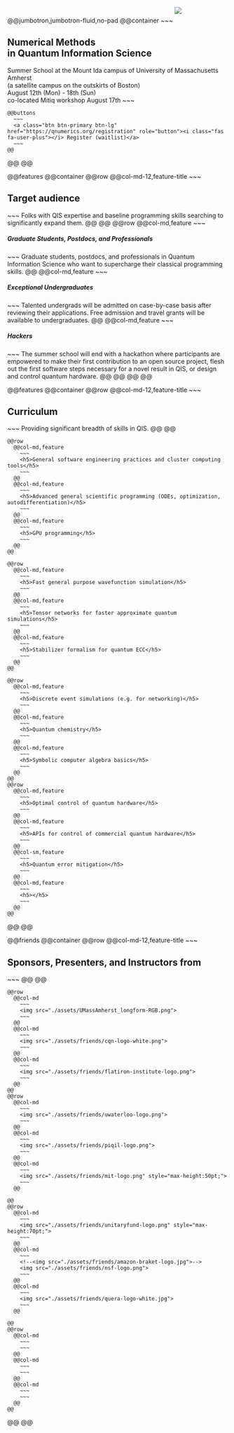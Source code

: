 <!-- Header -->
@@jumbotron,jumbotron-fluid,no-pad
  @@container
    ~~~
    <img src="./assets/qnumerics-logo.png" style="max-width:60%;padding-bottom:20px"/>
    <h2>Numerical Methods <br>in Quantum Information Science</h2>
    Summer School at the Mount Ida campus of University of Massachusetts Amherst<br>(a satellite campus on the outskirts of Boston)<br>August 12th (Mon) - 18th (Sun)<br> co-located Mitiq workshop August 17th
    ~~~

    @@buttons
      ~~~
      <a class="btn btn-primary btn-lg" href="https://qnumerics.org/registration" role="button"><i class="fas fa-user-plus"></i> Register (waitlist)</a>
      ~~~
    @@
  @@
@@

@@features
  @@container
    @@row
      @@col-md-12,feature-title
        ~~~
        <h2>Target audience</h2>
        ~~~
        Folks with QIS expertise and baseline programming skills searching to significantly expand them.
      @@
    @@
    @@row
      @@col-md,feature
        ~~~
        <h5>Graduate Students, Postdocs, and Professionals</h5>
        ~~~
        Graduate students, postdocs, and professionals in Quantum Information Science who want to supercharge their classical programming skills.
      @@
      @@col-md,feature
        ~~~
        <h5>Exceptional Undergraduates</h5>
        ~~~
        Talented undergrads will be admitted on case-by-case basis after reviewing their applications. Free admission and travel grants will be available to undergraduates.
      @@
      @@col-md,feature
        ~~~
        <h5>Hackers</h5>
        ~~~
        The summer school will end with a hackathon where participants are empowered to make their first contribution to an open source project, flesh out the first software steps necessary for a novel result in QIS, or design and control quantum hardware.
      @@
    @@
  @@
@@

@@features
  @@container
    @@row
      @@col-md-12,feature-title
        ~~~
        <h2>Curriculum</h2>
        ~~~
        Providing significant breadth of skills in QIS.
      @@
    @@

    @@row
      @@col-md,feature
        ~~~
        <h5>General software engineering practices and cluster computing tools</h5>
        ~~~
      @@
      @@col-md,feature
        ~~~
        <h5>Advanced general scientific programming (ODEs, optimization, autodifferentiation)</h5>
        ~~~
      @@
      @@col-md,feature
        ~~~
        <h5>GPU programming</h5>
        ~~~
      @@
    @@

    @@row
      @@col-md,feature
        ~~~
        <h5>Fast general purpose wavefunction simulation</h5>
        ~~~
      @@
      @@col-md,feature
        ~~~
        <h5>Tensor networks for faster approximate quantum simulations</h5>
        ~~~
      @@
      @@col-md,feature
        ~~~
        <h5>Stabilizer formalism for quantum ECC</h5>
        ~~~
      @@
    @@

    @@row
      @@col-md,feature
        ~~~
        <h5>Discrete event simulations (e.g. for networking)</h5>
        ~~~
      @@
      @@col-md,feature
        ~~~
        <h5>Quantum chemistry</h5>
        ~~~
      @@
      @@col-md,feature
        ~~~
        <h5>Symbolic computer algebra basics</h5>
        ~~~
      @@
    @@
    @@row
      @@col-md,feature
        ~~~
        <h5>Optimal control of quantum hardware</h5>
        ~~~
      @@
      @@col-md,feature
        ~~~
        <h5>APIs for control of commercial quantum hardware</h5>
        ~~~
      @@
      @@col-sm,feature
        ~~~
        <h5>Quantum error mitigation</h5>
        ~~~
      @@
      @@col-md,feature
        ~~~
        <h5></h5>
        ~~~
      @@
    @@

  @@
@@

@@friends
  @@container
    @@row
      @@col-md-12,feature-title
        ~~~
        <h2>Sponsors, Presenters, and Instructors from</h2>
        ~~~
      @@
    @@

    @@row
      @@col-md
        ~~~
        <img src="./assets/UMassAmherst_longform-RGB.png">
        ~~~
      @@
      @@col-md
        ~~~
        <img src="./assets/friends/cqn-logo-white.png">
        ~~~
      @@
      @@col-md
        ~~~
        <img src="./assets/friends/flatiron-institute-logo.png">
        ~~~
      @@
    @@
    @@row
      @@col-md
        ~~~
        <img src="./assets/friends/uwaterloo-logo.png">
        ~~~
      @@
      @@col-md
        ~~~
        <img src="./assets/friends/piqil-logo.png">
        ~~~
      @@
      @@col-md
        ~~~
        <img src="./assets/friends/mit-logo.png" style="max-height:50pt;">
        ~~~
      @@

    @@
    @@row
      @@col-md
        ~~~
        <img src="./assets/friends/unitaryfund-logo.png" style="max-height:70pt;">
        ~~~
      @@
      @@col-md
        ~~~
        <!--<img src="./assets/friends/amazon-braket-logo.jpg">-->
        <img src="./assets/friends/nsf-logo.png">
        ~~~
      @@
      @@col-md
        ~~~
        <img src="./assets/friends/quera-logo-white.jpg">
        ~~~
      @@

    @@
    @@row
      @@col-md
        ~~~
        ~~~
      @@
      @@col-md
        ~~~
        ~~~
      @@
      @@col-md
        ~~~
        ~~~
      @@
    @@

  @@
@@
